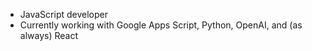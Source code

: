 - JavaScript developer
- Currently working with Google Apps Script, Python, OpenAI, and (as always) React

<!---
fieldpalmer/fieldpalmer is a ✨ special ✨ repository because its `README.md` (this file) appears on your GitHub profile.
You can click the Preview link to take a look at your changes.
--->
